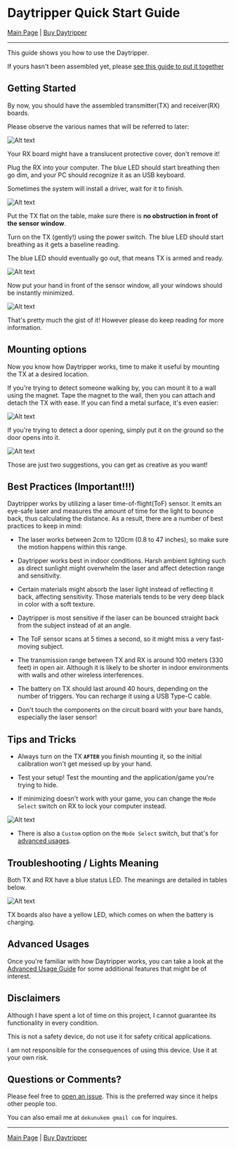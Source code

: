 # Daytripper Quick Start Guide

[Main Page](/README.md) | [Buy Daytripper](https://www.tindie.com/products/dekuNukem/daytripper)

------

This guide shows you how to use the Daytripper.

If yours hasn't been assembled yet, please [see this guide to put it together](/assembly_guide.md)

## Getting Started

By now, you should have the assembled transmitter(TX) and receiver(RX) boards.

Please observe the various names that will be referred to later:

![Alt text](resources/photos/face.jpg)

Your RX board might have a translucent protective cover, don't remove it!

Plug the RX into your computer. The blue LED should start breathing then go dim, and your PC should recognize it as an USB keyboard.

Sometimes the system will install a driver, wait for it to finish.

![Alt text](resources/photos/rxplug.jpg)

Put the TX flat on the table, make sure there is **no obstruction in front of the sensor window**.

Turn on the TX (gently!) using the power switch. The blue LED should start breathing as it gets a baseline reading.

The blue LED should eventually go out, that means TX is armed and ready. 

![Alt text](resources/photos/txon.gif)

Now put your hand in front of the sensor window, all your windows should be instantly minimized.

![Alt text](resources/photos/rick.gif)

That's pretty much the gist of it! However please do keep reading for more information.

## Mounting options

Now you know how Daytripper works, time to make it useful by mounting the TX at a desired location.

If you're trying to detect someone walking by, you can mount it to a wall using the magnet. Tape the magnet to the wall, then you can attach and detach the TX with ease. If you can find a metal surface, it's even easier:

![Alt text](resources/photos/mount.gif)

If you're trying to detect a door opening, simply put it on the ground so the door opens into it.

![Alt text](resources/photos/door.jpg)

Those are just two suggestions, you can get as creative as you want!

## Best Practices (Important!!!)

Daytripper works by utilizing a laser time-of-flight(ToF) sensor. It emits an eye-safe laser and measures the amount of time for the light to bounce back, thus calculating the distance. As a result, there are a number of best practices to keep in mind: 

* The laser works between 2cm to 120cm (0.8 to 47 inches), so make sure the motion happens within this range. 

* Daytripper works best in indoor conditions. Harsh ambient lighting such as direct sunlight might overwhelm the laser and affect detection range and sensitivity. 

* Certain materials might absorb the laser light instead of reflecting it back, affecting sensitivity. Those materials tends to be very deep black in color with a soft texture. 

* Daytripper is most sensitive if the laser can be bounced straight back from the subject instead of at an angle.

* The ToF sensor scans at 5 times a second, so it might miss a very fast-moving subject.

* The transmission range between TX and RX is around 100 meters (330 feet) in open air. Although it is likely to be shorter in indoor environments with walls and other wireless interferences.

* The battery on TX should last around 40 hours, depending on the number of triggers. You can recharge it using a USB Type-C cable.

* Don't touch the components on the circuit board with your bare hands, especially the laser sensor!

## Tips and Tricks

* Always turn on the TX **`AFTER`** you finish mounting it, so the initial calibration won't get messed up by your hand.

* Test your setup! Test the mounting and the application/game you're trying to hide.

* If minimizing doesn't work with your game, you can change the `Mode Select` switch on RX to lock your computer instead.

![Alt text](resources/photos/rxback.jpg)

* There is also a `Custom` option on the `Mode Select` switch, but that's for [advanced usages](/advanced_usage.md).

## Troubleshooting / Lights Meaning

Both TX and RX have a blue status LED. The meanings are detailed in tables below. 

![Alt text](resources/photos/lights_meaning.png)

TX boards also have a yellow LED, which comes on when the battery is charging.

## Advanced Usages

Once you're familiar with how Daytripper works, you can take a look at the [Advanced Usage Guide](/advanced_usage.md) for some additional features that might be of interest.

## Disclaimers

Although I have spent a lot of time on this project, I cannot guarantee its functionality in every condition.

This is not a safety device, do not use it for safety critical applications. 

I am not responsible for the consequences of using this device. Use it at your own risk. 

## Questions or Comments?

Please feel free to [open an issue](https://github.com/dekuNukem/daytripper/issues). This is the preferred way since it helps other people too.

You can also email me at `dekunukem gmail com` for inquires.

------

[Main Page](/README.md) | [Buy Daytripper](https://www.tindie.com/products/dekuNukem/daytripper)
